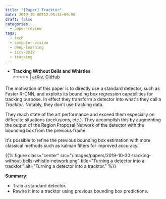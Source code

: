 ```yaml
---
title: "[Paper] Tracktor"
date: 2019-10-30T12:05:31+09:00
draft: false
categories:
  - paper-review
tags:
  - tech
  - computer-vision
  - deep-learning
  - iccv-2019
  - tracking
---
```


- ️️️**Tracking Without Bells and Whistles**<br/>
⭐️️️️️️️️⭐️️️️️️️️⭐️️️️️⭐️⭐️ | [arXiv](https://arxiv.org/abs/1903.05625), [GitHub](https://github.com/phil-bergmann/tracking_wo_bnw)

The motivation of this paper is to directly use a standard detector, such as Faster R-CNN, and exploits its bounding box regression capabilities for tracking purpose. In effect they transform a detector into what's they call a *Tracktor*. Notably, they don't use tracking data.

They reach state of the art performance and exceed them especially on difficulte situations (occlusions, etc.). They accomplish this by augmenting the output of the Region Proposal Network of the detector with the bounding box from the previous frame.

It's possible to refine the previous bounding box estimation with more classical methods such as kalman filters for improved accuracy.

{{% figure class="center" src="/images/papers/2019-10-30-tracking-without-bells-whistle-network.png" title="Turning a detector into a tracktor." alt="Turning a detector into a tracktor." %}}

**Summary:**

- Train a standard detector.
- Rewire it into a tracktor using previous bounding box predictions.
